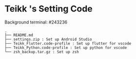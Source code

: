 # Teikk 's Setting Code
Background terminal: #243236
```
.
├── README.md
├── settings.zip : Set up Android Studio
├── Teikk_Flutter.code-profile : Set up flutter for vscode
├── Teikk_Python.code-profile : Set up python for vscode
└── zsh_backup.tar.gz : Set up zsh
```
